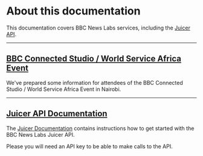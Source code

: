 # About this documentation

This documentation covers BBC News Labs services, including the [Juicer API](Juicer.html).

---

## [BBC Connected Studio / World Service Africa Event](World-Service-Africa.html)

We've prepared some information for attendees of the BBC Connected Studio / World Service Africa Event in Nairobi.

---

## [Juicer API Documentation](Juicer.html)

The [Juicer Documentation](Juicer.html) contains instructions how to get started with the BBC News Labs Juicer API.

Please you will need an API key to be able to make calls to the API.
